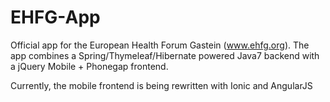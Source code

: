 EHFG-App
========

Official app for the European Health Forum Gastein (www.ehfg.org).
The app combines a Spring/Thymeleaf/Hibernate powered Java7 backend with a jQuery Mobile + Phonegap frontend.

Currently, the mobile frontend is being rewritten with Ionic and AngularJS
